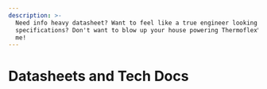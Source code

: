 ```yaml
---
description: >-
  Need info heavy datasheet? Want to feel like a true engineer looking over
  specifications? Don't want to blow up your house powering Thermoflex™? Read
  me!
---
```


# Datasheets and Tech Docs

